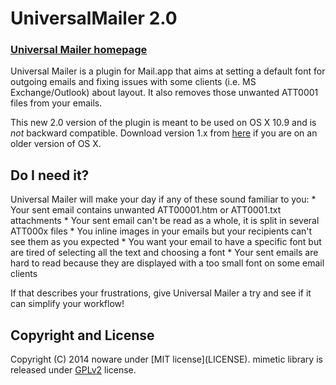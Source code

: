 UniversalMailer 2.0
===================

<h3><a href='http://universalmailer.github.io/UniversalMailer/'>Universal Mailer homepage</a></h3>

Universal Mailer is a plugin for Mail.app that aims at setting a default font for outgoing emails and fixing issues
with some clients (i.e. MS Exchange/Outlook) about layout. It also removes those unwanted ATT0001 files from your
emails.

This new 2.0 version of the plugin is meant to be used on OS X 10.9 and is _not_ backward compatible.
Download version 1.x from <a href='http://universalmailer.github.io/UniversalMailer/download.html'>here</a> if
you are on an older version of OS X.

<h2>Do I need it?</h2>
Universal Mailer will make your day if any of these sound familiar to you:
* Your sent email contains unwanted ATT00001.htm or ATT0001.txt attachments
* Your sent email can't be read as a whole, it is split in several ATT000x files
* You inline images in your emails but your recipients can't see them as you expected
* You want your email to have a specific font but are tired of selecting all the text and choosing a font
* Your sent emails are hard to read because they are displayed with a too small font on some email clients

If that describes your frustrations, give Universal Mailer a try and see if it can simplify your workflow!

<h2>Copyright and License</h2>
Copyright (C) 2014 noware under [MIT license](LICENSE). mimetic library is released under
<a href='http://www.gnu.org/licenses/gpl-2.0.html'>GPLv2</a> license.
